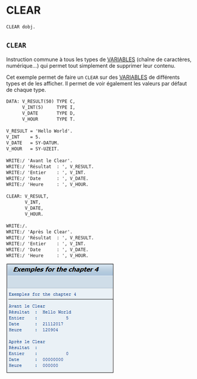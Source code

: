 # **CLEAR**

```JS
CLEAR dobj.
```

## `CLEAR`

Instruction commune à tous les types de [VARIABLES](./01_Variables.md) (chaîne de caractères, numérique...) qui permet tout simplement de supprimer leur contenu.

Cet exemple permet de faire un `CLEAR` sur des [VARIABLES](./01_Variables.md) de différents types et de les afficher. Il permet de voir également les valeurs par défaut de chaque type.

```JS
DATA: V_RESULT(50) TYPE C,
      V_INT(5)     TYPE I,
      V_DATE       TYPE D,
      V_HOUR       TYPE T.

V_RESULT = 'Hello World'.
V_INT    = 5.
V_DATE   = SY-DATUM.
V_HOUR   = SY-UZEIT.

WRITE:/ 'Avant le Clear'.
WRITE:/ 'Résultat  : ', V_RESULT.
WRITE:/ 'Entier    : ', V_INT.
WRITE:/ 'Date      : ', V_DATE.
WRITE:/ 'Heure     : ', V_HOUR.

CLEAR: V_RESULT,
       V_INT,
       V_DATE,
       V_HOUR.

WRITE:/.
WRITE:/ 'Après le Clear'.
WRITE:/ 'Résultat  : ', V_RESULT.
WRITE:/ 'Entier    : ', V_INT.
WRITE:/ 'Date      : ', V_DATE.
WRITE:/ 'Heure     : ', V_HOUR.
```

![](../ressources/04_10_01.png)
